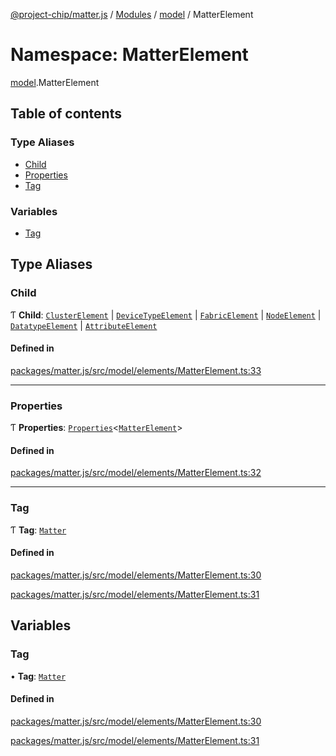 [@project-chip/matter.js](../README.md) / [Modules](../modules.md) / [model](model.md) / MatterElement

# Namespace: MatterElement

[model](model.md).MatterElement

## Table of contents

### Type Aliases

- [Child](model.MatterElement.md#child)
- [Properties](model.MatterElement.md#properties)
- [Tag](model.MatterElement.md#tag)

### Variables

- [Tag](model.MatterElement.md#tag-1)

## Type Aliases

### Child

Ƭ **Child**: [`ClusterElement`](model.md#clusterelement) \| [`DeviceTypeElement`](model.md#devicetypeelement) \| [`FabricElement`](model.md#fabricelement) \| [`NodeElement`](model.md#nodeelement) \| [`DatatypeElement`](model.md#datatypeelement) \| [`AttributeElement`](model.md#attributeelement)

#### Defined in

[packages/matter.js/src/model/elements/MatterElement.ts:33](https://github.com/project-chip/matter.js/blob/b7330d72/packages/matter.js/src/model/elements/MatterElement.ts#L33)

___

### Properties

Ƭ **Properties**: [`Properties`](model.BaseElement.md#properties)<[`MatterElement`](model.md#matterelement)\>

#### Defined in

[packages/matter.js/src/model/elements/MatterElement.ts:32](https://github.com/project-chip/matter.js/blob/b7330d72/packages/matter.js/src/model/elements/MatterElement.ts#L32)

___

### Tag

Ƭ **Tag**: [`Matter`](../enums/model.ElementTag.md#matter)

#### Defined in

[packages/matter.js/src/model/elements/MatterElement.ts:30](https://github.com/project-chip/matter.js/blob/b7330d72/packages/matter.js/src/model/elements/MatterElement.ts#L30)

[packages/matter.js/src/model/elements/MatterElement.ts:31](https://github.com/project-chip/matter.js/blob/b7330d72/packages/matter.js/src/model/elements/MatterElement.ts#L31)

## Variables

### Tag

• **Tag**: [`Matter`](../enums/model.ElementTag.md#matter)

#### Defined in

[packages/matter.js/src/model/elements/MatterElement.ts:30](https://github.com/project-chip/matter.js/blob/b7330d72/packages/matter.js/src/model/elements/MatterElement.ts#L30)

[packages/matter.js/src/model/elements/MatterElement.ts:31](https://github.com/project-chip/matter.js/blob/b7330d72/packages/matter.js/src/model/elements/MatterElement.ts#L31)
